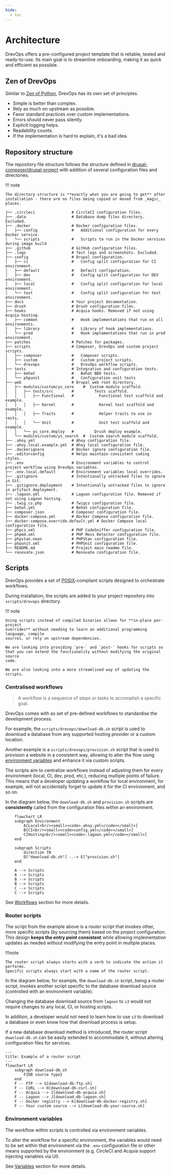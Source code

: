 ```yaml
---
hide:
  - toc
---
```

# Architecture

DrevOps offers a pre-configured project template that is reliable, tested and
ready-to-use. Its main goal is to streamline onboarding, making it as quick and
efficient as possible.

## Zen of DrevOps

Similar to [Zen of Python](https://www.python.org/dev/peps/pep-0020/), DrevOps
has its own set of principles.

* Simple is better than complex.
* Rely as much on upstream as possible.
* Favor standard practices over custom implementations.
* Errors should never pass silently.
* Explicit logging helps.
* Readability counts.
* If the implementation is hard to explain, it's a bad idea.

## Repository structure

The repository file structure follows the structure defined in
[drupal-composer/drupal-project](https://github.com/drupal-composer/drupal-project)
with addition of several configuration files and directories.

!!! note

    The directory structure is **exactly what you are going to get** after
    installation - there are no files being copied or moved from _magic_ places.

```
├── .circleci                # CircleCI configuration files.
├── .data                    # Database dump files directory. Excluded.
├── .docker                  # Docker configuration files.
│   ├── config               #   Additional configuration for every Docker service.
│   └── scripts              #   Scripts to run in the Docker services during image build
├── .github                  # GitHub configuration files.
├── .logs                    # Test logs and screenshots. Excluded.
├── config                   # Drupal configuration.
│   ├── ci                   #   Config split configuration for CI environment.
│   ├── default              #   Default configuration.
│   ├── dev                  #   Config split configuration for DEV environment.
│   ├── local                #   Config split configuration for local environment.
│   └── test                 #   Config split configuration for test environment.
├── docs                     # Your project documentation.
├── drush                    # Drush configuration files.
├── hooks                    # Acquia hooks. Removed if not using Acquia hosting.
│   ├── common               #   Hook implementations that run on all environments.
│   ├── library              #   Library of hook implementations.
│   └── prod                 #   Hook implementations that run in prod environment.
├── patches                  # Patches for packages.
├── scripts                  # Composer, DrevOps and custom project scripts.
│   ├── composer             #   Composer scripts.
│   ├── custom               #   Custom project scripts.
│   └── drevops              #   DrevOps workflow scripts.
├── tests                    # Integration and configuration tests.
│   ├── behat                #   Behat BDD tests.
│   └── phpunit              #   Configuration unit tests
├── web                      # Drupal web root directory.
│   ├── modules/custom/ys_core    #  Custom module scaffold.
│   │   ├── tests/src        #         Tests scaffold.
│   │   │   ├── Functional   #           Functional test scaffold and example.
│   │   │   ├── Kernel       #           Kernel test scaffold and example.
│   │   │   ├── Traits       #           Helper traits to use in tests.
│   │   │   └── Unit         #           Unit test scaffold and example.
│   │   └── ys_core.deploy   #         Drush deploy example.
│   └── modules/custom/ys_search  #  Custom search module scaffold.
├── .ahoy.yml                # Ahoy configuration file.
├── .ahoy.local.example.yml  # Ahoy local configuration file.
├── .dockerignore            # Docker ignore configuration file.
├── .editorconfig            # Helps maintain consistent coding styles.
├── .env                     # Environment variables to control project workflow using DrevOps variables.
├── .env.local.default       # Environment variables local overrides.
├── .gitignore               # Intentionally untracked files to ignore in Git.
├── .gitignore.deployment    # Intentionally untracked files to ignore in artifact deployment.
├── .lagoon.yml              # Lagoon configuration file. Removed if not using Lagoon hosting.
├── .twig_cs.php             # Twigcs configuration file.
├── behat.yml                # Behat configuration file.
├── composer.json            # Composer configuration file.
├── docker-compose.yml       # Docker Compose configuration file.
├── docker-compose.override.default.yml # Docker Compose local configuration file.
├── phpcs.xml                # PHP CodeSniffer configuration file.
├── phpmd.xml                # PHP Mess Detector configuration file.
├── phpstan.neon             # PHPStan configuration file.
├── phpunit.xml              # PHPUnit configuration file.
├── README.md                # Project main readme file.
└── renovate.json            # Renovate configuration file.
```

## Scripts

DrevOps provides a set of [POSIX](https://en.wikipedia.org/wiki/POSIX)-compliant
scripts designed to orchestrate workflows.

During installation, the scripts are added to your project repository into
`scripts/drevops` directory.

!!! note

    Using scripts instead of compiled binaries allows for **in-place per-project
    overrides** without needing to learn an additional programming language, compile
    sources, or rely on upstream dependencies.

    We are looking into providing `pre-` and `post-` hooks for scripts so
    that you can extend the functionality without modifying the original source
    code.

    We are also looking into a more streamlined way of updating the scripts.

### Centralised workflows

> A workflow is a sequence of steps or tasks to accomplish a specific goal.

DrevOps comes with as set of pre-defined workflows to standardise the development
process.

For example, the `scripts/drevops/download-db.sh` script is used to download a
database from any supported hosting provider or a custom location.

Another example is a `scripts/drevops/provision.sh` script that is used to
provision a website in a consistent way, allowing to alter the flow using
[environment variables](../workflows/variables.md) and enhance it via custom
scripts.

The scripts aim to centralize workflows instead of adjusting them for every
environment (local, CI, dev, prod, etc.), reducing multiple points of failure.
This means that a developer updating a workflow for local environment, for
example, will not accidentally forget to update it for the CI environment, and
so on.

In the diagram below, the `download-db.sh` and `provision.sh` scripts are
**consistently** called from the configuration files within an environment.

```mermaid
    flowchart LR
    subgraph Environment
        A[Local<br/><small><code>.ahoy.yml</code></small>]
        B[CI<br/><small><code>config.yml</code></small>]
        C[Hosting<br/><small><code>.lagoon.yml</code></small>]
    end

    subgraph Scripts
        direction TB
        D["download-db.sh"] -.-> E["provision.sh"]
    end

    A --> Scripts
    A --> Scripts
    B --> Scripts
    B --> Scripts
    C --> Scripts
    C --> Scripts
```

See [Workflows](../../workflows) section for more details.

### Router scripts

The script from the example above is a _router_ script that invokes other,
more specific scripts (by sourcing them) based on the project configuration.
This design **keeps the entry point consistent** while allowing implementation
updates as needed without modifying the entry point in multiple places.

!!!note

    The router script always starts with a verb to indicate the action it performs.
    Specific scripts always start with a name of the router script.

In the diagram below, for example, the `download-db.sh` script, being a router
script, invokes another script specific to the database download source
(controlled with an environment variable).

Changing the database download source from `lagoon` to `s3` would
not require changes to any local, CI, or hosting scripts.

In addition, a developer would not need to learn how to use `s3` to
download a database or even know how that download process is setup.

If a new database download method is introduced, the router
script `download-db.sh` can be easily extended to accommodate it,
without altering configuration files for services.

```mermaid
---
title: Example of a router script
---
flowchart LR
    subgraph download-db.sh
        F{DB source type}
    end
    F -- FTP --> G[download-db-ftp.sh]
    F -- CURL --> H[download-db-curl.sh]
    F -- Acquia --> I[download-db-acquia.sh]
    F -- Lagoon --> J[download-db-lagoon.sh]
    F -- Docker registry --> K[download-db-docker-registry.sh]
    F -- Your custom source --> L[download-db-your-source.sh]
```

### Environment variables

The workflow within scripts is controlled via environment variables.

To alter the workflow for a specific environment, the variables would need to be
set within that environment via the `.env` configuration file or other means
supported by the environment (e.g. CircleCI and Acquia support injecting
variables via UI).

See [Variables](../workflows/variables.md) section for more details.
